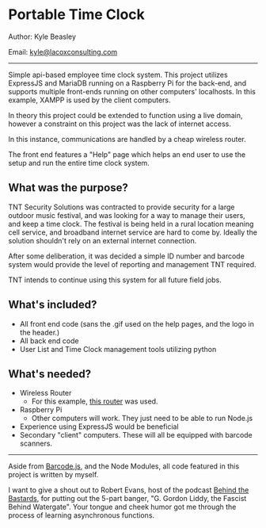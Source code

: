 # Portable Time Clock

Author: Kyle Beasley

Email: <kyle@lacoxconsulting.com>

---

Simple api-based employee time clock system. This project utilizes ExpressJS and MariaDB running on a Raspberry Pi for the back-end, and supports multiple front-ends running on other computers' localhosts. In this example, XAMPP is used by the client computers.  

In theory this project could be extended to function using a live domain, however a constraint on this project was the lack of internet access.

In this instance, communications are handled by a cheap wireless router.

The front end features a "Help" page which helps an end user to use the setup and run the entire time clock system.

## What was the purpose?

TNT Security Solutions was contracted to provide security for a large outdoor music festival, and was looking for a way to manage their users, and keep a time clock. The festival is being held in a rural location meaning cell service, and broadband internet service are hard to come by. Ideally the solution shouldn't rely on an external internet connection.

After some deliberation, it was decided a simple ID number and barcode system would provide the level of reporting and management TNT required.

TNT intends to continue using this system for all future field jobs.

## What's included?

- All front end code (sans the .gif used on the help pages, and the logo in the header.)
- All back end code
- User List and Time Clock management tools utilizing python

## What's needed?

- Wireless Router
  - For this example, [this router](https://www.netgear.com/home/wifi/routers/r6020/) was used.
- Raspberry Pi
  - Other computers will work. They just need to be able to run Node.js
- Experience using ExpressJS would be beneficial
- Secondary "client" computers. These will all be equipped with barcode scanners.

---

Aside from [Barcode.js](https://github.com/lindell/JsBarcode), and the Node Modules, all code featured in this project is written by myself.

I want to give a shout out to Robert Evans, host of the podcast [Behind the Bastards](https://www.iheart.com/podcast/105-behind-the-bastards-29236323/), for putting out the 5-part banger, "G. Gordon Liddy, the Fascist Behind Watergate". Your tongue and cheek humor got me through the process of learning asynchronous functions.
